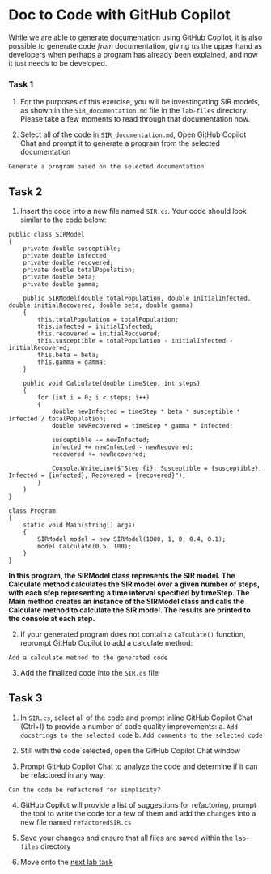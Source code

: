 # Doc to Code with GitHub Copilot

While we are able to generate documentation using GitHub Copilot, it is also possible to generate code _from_ documentation, giving us the upper hand as developers when perhaps a program has already been explained, and now it just needs to be developed. 

### Task 1

1. For the purposes of this exercise, you will be investingating SIR models, as shown in the `SIR_documentation.md` file in the `lab-files` directory. Please take a few moments to read through that documentation now.

2. Select all of the code in `SIR_documentation.md`, Open GitHub Copilot Chat and prompt it to generate a program from the selected documentation

```
Generate a program based on the selected documentation
```

## Task 2

1. Insert the code into a new file named `SIR.cs`. Your code should look similar to the code below:

```
public class SIRModel
{
    private double susceptible;
    private double infected;
    private double recovered;
    private double totalPopulation;
    private double beta;
    private double gamma;

    public SIRModel(double totalPopulation, double initialInfected, double initialRecovered, double beta, double gamma)
    {
        this.totalPopulation = totalPopulation;
        this.infected = initialInfected;
        this.recovered = initialRecovered;
        this.susceptible = totalPopulation - initialInfected - initialRecovered;
        this.beta = beta;
        this.gamma = gamma;
    }

    public void Calculate(double timeStep, int steps)
    {
        for (int i = 0; i < steps; i++)
        {
            double newInfected = timeStep * beta * susceptible * infected / totalPopulation;
            double newRecovered = timeStep * gamma * infected;

            susceptible -= newInfected;
            infected += newInfected - newRecovered;
            recovered += newRecovered;

            Console.WriteLine($"Step {i}: Susceptible = {susceptible}, Infected = {infected}, Recovered = {recovered}");
        }
    }
}

class Program
{
    static void Main(string[] args)
    {
        SIRModel model = new SIRModel(1000, 1, 0, 0.4, 0.1);
        model.Calculate(0.5, 100);
    }
}
```

**In this program, the SIRModel class represents the SIR model. The Calculate method calculates the SIR model over a given number of steps, with each step representing a time interval specified by timeStep. The Main method creates an instance of the SIRModel class and calls the Calculate method to calculate the SIR model. The results are printed to the console at each step.**

2. If your generated program does not contain a `Calculate()` function, reprompt GitHub Copilot to add a calculate method:

```
Add a calculate method to the generated code
```

3. Add the finalized code into the `SIR.cs` file

## Task 3

1. In `SIR.cs`, select all of the code and prompt inline GitHub Copilot Chat (Ctrl+I) to provide a number of code quality improvements:
  a. `Add docstrings to the selected code`
  b. `Add comments to the selected code`

2. Still with the code selected, open the GitHub Copilot Chat window

3. Prompt GitHub Copilot Chat to analyze the code and determine if it can be refactored in any way:

```
Can the code be refactored for simplicity?
```

4. GitHub Copilot will provide a list of suggestions for refactoring, prompt the tool to write the code for a few of them and add the changes into a new file named `refactoredSIR.cs`

5. Save your changes and ensure that all files are saved within the `lab-files` directory

6. Move onto the [next lab task](lab-handouts/lab5-code-translation.md)
